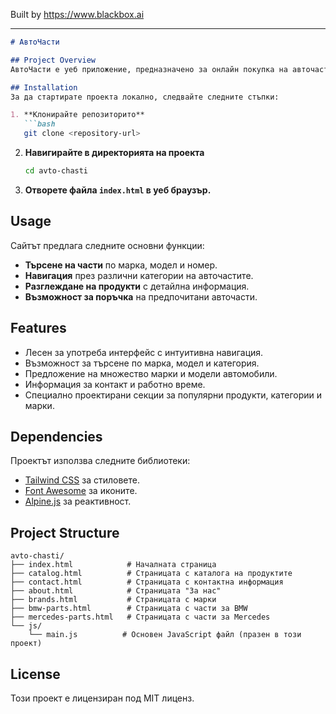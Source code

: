 
Built by https://www.blackbox.ai

---

```markdown
# АвтоЧасти

## Project Overview
АвтоЧасти е уеб приложение, предназначено за онлайн покупка на авточасти. Сайтът предлага богата гама от оригинални и алтернативни части на конкурентни цени, с акцент върху качеството и обслужването на клиентите. Потребителите могат лесно да търсят, разглеждат и поръчват авточасти за различни марки и модели автомобили.

## Installation
За да стартирате проекта локално, следвайте следните стъпки:

1. **Клонирайте репозиторито**
   ```bash
   git clone <repository-url>
   ```

2. **Навигирайте в директорията на проекта**
   ```bash
   cd avto-chasti
   ```

3. **Отворете файла `index.html` в уеб браузър.**

## Usage
Сайтът предлага следните основни функции:
- **Търсене на части** по марка, модел и номер.
- **Навигация** през различни категории на авточастите.
- **Разглеждане на продукти** с детайлна информация.
- **Възможност за поръчка** на предпочитани авточасти.

## Features
- Лесен за употреба интерфейс с интуитивна навигация.
- Възможност за търсене по марка, модел и категория.
- Предложение на множество марки и модели автомобили.
- Информация за контакт и работно време.
- Специално проектирани секции за популярни продукти, категории и марки.

## Dependencies
Проектът използва следните библиотеки:
- [Tailwind CSS](https://tailwindcss.com) за стиловете.
- [Font Awesome](https://fontawesome.com) за иконите.
- [Alpine.js](https://alpinejs.dev) за реактивност.

## Project Structure
```
avto-chasti/
├── index.html            # Началната страница
├── catalog.html          # Страницата с каталога на продуктите
├── contact.html          # Страницата с контактна информация
├── about.html            # Страницата "За нас"
├── brands.html           # Страницата с марки
├── bmw-parts.html        # Страницата с части за BMW
├── mercedes-parts.html   # Страницата с части за Mercedes
└── js/
    └── main.js          # Основен JavaScript файл (празен в този проект)
```

## License
Този проект е лицензиран под MIT лиценз.
```
